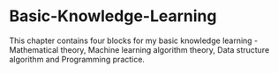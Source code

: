 # Basic-Knowledge-Learning
This chapter contains four blocks for my basic knowledge learning - Mathematical theory, Machine learning algorithm theory, Data structure algorithm and Programming practice.
